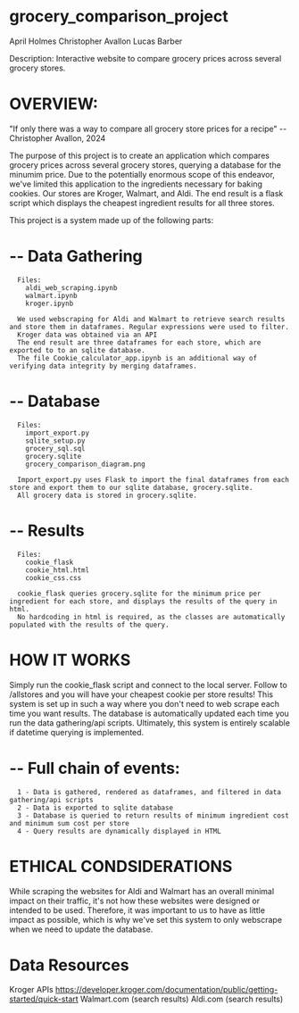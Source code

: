 # grocery_comparison_project
  April Holmes
  Christopher Avallon
  Lucas Barber

Description: Interactive website to compare grocery prices across several grocery stores.

# OVERVIEW:

"If only there was a way to compare all grocery store prices for a recipe"
    -- Christopher Avallon, 2024

The purpose of this project is to create an application which compares grocery prices across several grocery stores, querying a database for the minumim price.
Due to the potentially enormous scope of this endeavor, we've limited this application to the ingredients necessary for baking cookies.
Our stores are Kroger, Walmart, and Aldi. The end result is a flask script which displays the cheapest ingredient results for all three stores.

This project is a system made up of the following parts:

  # -- Data Gathering
      Files: 
        aldi_web_scraping.ipynb
        walmart.ipynb
        kroger.ipynb

      We used webscraping for Aldi and Walmart to retrieve search results and store them in dataframes. Regular expressions were used to filter.
      Kroger data was obtained via an API
      The end result are three dataframes for each store, which are exported to to an sqlite database.
      The file Cookie_calculator_app.ipynb is an additional way of verifying data integrity by merging dataframes.

  # -- Database
      Files: 
        import_export.py
        sqlite_setup.py
        grocery_sql.sql
        grocery.sqlite
        grocery_comparison_diagram.png
      
      Import_export.py uses Flask to import the final dataframes from each store and export them to our sqlite database, grocery.sqlite.
      All grocery data is stored in grocery.sqlite.

  # -- Results
      Files:
        cookie_flask
        cookie_html.html
        cookie_css.css
      
      cookie_flask queries grocery.sqlite for the minimum price per ingredient for each store, and displays the results of the query in html.
      No hardcoding in html is required, as the classes are automatically populated with the results of the query.

# HOW IT WORKS

Simply run the cookie_flask script and connect to the local server. Follow to /allstores and you will have your cheapest cookie per store results!
This system is set up in such a way where you don't need to web scrape each time you want results. 
The database is automatically updated each time you run the data gathering/api scripts. Ultimately, this system is entirely scalable if datetime querying is implemented.

  # -- Full chain of events:
      1 - Data is gathered, rendered as dataframes, and filtered in data gathering/api scripts
      2 - Data is exported to sqlite database
      3 - Database is queried to return results of minimum ingredient cost and minimum sum cost per store
      4 - Query results are dynamically displayed in HTML


# ETHICAL CONDSIDERATIONS

While scraping the websites for Aldi and Walmart has an overall minimal impact on their traffic, it's not how these websites were designed or intended to be used.
Therefore, it was important to us to have as little impact as possible, which is why we've set this system to only webscrape when we need to update the database. 



# Data Resources
  Kroger APIs
    https://developer.kroger.com/documentation/public/getting-started/quick-start
    Walmart.com (search results)
    Aldi.com (search results)
